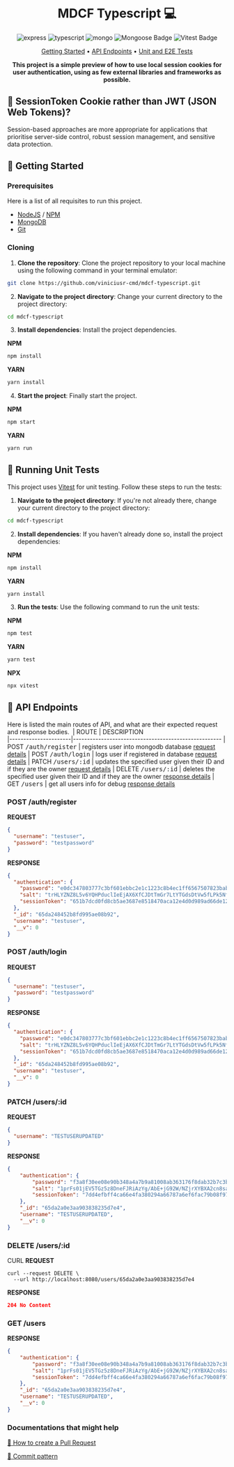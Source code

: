 [TYPESCRIPT__BADGE]: https://img.shields.io/badge/typescript-D4FAFF?style=for-the-badge&logo=typescript
[EXPRESS__BADGE]: https://img.shields.io/badge/express-005CFE?style=for-the-badge&logo=express
[MONGO_BADGE]:https://img.shields.io/badge/MongoDB-%234ea94b.svg?style=for-the-badge&logo=mongodb&logoColor=white

<h1 align="center" style="font-weight: bold;">MDCF Typescript 💻</h1>

<div align="center">

![express][EXPRESS__BADGE]
![typescript][TYPESCRIPT__BADGE]
![mongo][MONGO_BADGE]
![Mongoose Badge](https://img.shields.io/badge/Mongoose-800?logo=mongoose&logoColor=fff&style=for-the-badge)
![Vitest Badge](https://img.shields.io/badge/Vitest-6E9F18?logo=vitest&logoColor=fff&style=for-the-badge)

</div>

<p align="center">
 <a href="#started">Getting Started</a> • 
  <a href="#routes">API Endpoints</a> •
  <a href="#tests">Unit and E2E Tests</a>
</p>

<p align="center">
  <b>This project is a simple preview of how to use local session cookies for user authentication, using as few external libraries and frameworks as possible.</b>
</p>
<h2 id="whycookie">🍪 SessionToken Cookie rather than JWT (JSON Web Tokens)?</h2>
<p>Session-based approaches are more appropriate for applications that prioritise server-side control, robust session management, and sensitive data protection.
</p>

<h2 id="started">🚀 Getting Started</h2>
<h3>Prerequisites</h3>

Here is a list of all requisites to run this project.

- [NodeJS](https://nodejs.org/en) / [NPM](https://docs.npmjs.com/downloading-and-installing-node-js-and-npm)
- [MongoDB](https://www.mongodb.com/pt-br)
- [Git](https://github.com)

<h3>Cloning</h3>

 1. **Clone the repository**: Clone the project repository to your local machine using the following command in your terminal emulator:

```bash
git clone https://github.com/viniciusr-cmd/mdcf-typescript.git
```

2. **Navigate to the project directory**: Change your current directory to the project directory:

```bash
cd mdcf-typescript
```

3. **Install dependencies**: Install the project dependencies.

**NPM**
```bash
npm install
```

**YARN**
```bash
yarn install
```

4. **Start the project**: Finally start the project.

**NPM**
```bash
npm start
```

**YARN**
```bash
yarn run
```

<h2 id="tests"> 📝 Running Unit Tests</h3>

This project uses [Vitest](https://vitest.dev/) for unit testing. Follow these steps to run the tests:

1. **Navigate to the project directory**: If you're not already there, change your current directory to the project directory:
```bash
cd mdcf-typescript
```

2. **Install dependencies**: If you haven't already done so, install the project dependencies:

**NPM**
```bash
npm install
```

**YARN**
```bash
yarn install
```

3. **Run the tests**: Use the following command to run the unit tests:

**NPM**
```bash
npm test
```

**YARN**
```bash
yarn test
```

**NPX**
```bash
npx vitest
```


<h2 id="routes">📍 API Endpoints</h2>

Here is listed the main routes of API, and what are their expected request and response bodies.
​
| ROUTE               | DESCRIPTION                                          
|----------------------|-----------------------------------------------------
| POST <kbd>/auth/register</kbd>     | registers user into mongodb database [request details](#post-auth-detail)
| POST <kbd>/auth/login</kbd>     | logs user if registered in database [request details](#postlogin-auth-detail)
| PATCH <kbd>/users/:id</kbd>     | updates the specified user given their ID and if they are the owner [request details](#patch-detail)
| DELETE <kbd>/users/:id</kbd>     | deletes the specified user given their ID and if they are the owner [response details](#delete-detail)
| GET <kbd>/users</kbd>     | get all users info for debug [response details](#getall-detail)


<h3 id="post-auth-detail">POST /auth/register</h3>

**REQUEST**
```json
{
  "username": "testuser",
  "password": "testpassword"
}
```

**RESPONSE**

```json
{
  "authentication": {
    "password": "e0dc347803777c3bf601ebbc2e1c1223c8b4ec1ff6567507823babb6b15bcaae",
    "salt": "trHLYZNZ8L5v6YQHPduclIeEjAX6XfCJDtTmGr7LtYTGdsDtVw5fLPk5NfebChAHy2vrfIUvzRre48PvTDl8LHZid0ahLacF5NQ5HswAHD8QYURMmXXTtP3JlMGbhe2eR3mw45RtdQQwR0hPntpIjSH3sE1cdf3IUvkhtk8As2I=",
    "sessionToken": "651b7dcd0fd8cb5ae3687e8518470aca12e4d0d989ad66de1207eaf473f973fe"
  },
  "_id": "65da248452b8fd995ae08b92",
  "username": "testuser",
  "__v": 0
}
```

<h3 id="postlogin-auth-detail">POST /auth/login</h3>

**REQUEST**
```json
{
  "username": "testuser",
  "password": "testpassword"
}
```

**RESPONSE**
```json
{
  "authentication": {
    "password": "e0dc347803777c3bf601ebbc2e1c1223c8b4ec1ff6567507823babb6b15bcaae",
    "salt": "trHLYZNZ8L5v6YQHPduclIeEjAX6XfCJDtTmGr7LtYTGdsDtVw5fLPk5NfebChAHy2vrfIUvzRre48PvTDl8LHZid0ahLacF5NQ5HswAHD8QYURMmXXTtP3JlMGbhe2eR3mw45RtdQQwR0hPntpIjSH3sE1cdf3IUvkhtk8As2I=",
    "sessionToken": "651b7dcd0fd8cb5ae3687e8518470aca12e4d0d989ad66de1207eaf473f973fe"
  },
  "_id": "65da248452b8fd995ae08b92",
  "username": "testuser",
  "__v": 0
}
```

<h3 id="patch-detail">PATCH /users/:id</h3>

**REQUEST**
```json
{
  "username": "TESTUSERUPDATED"
}
```

**RESPONSE**
```json
{
	"authentication": {
		"password": "f3a8f30ee08e90b348a4a7b9a81008ab363176f8dab32b7c3bbc74c6f4f1acf7",
		"salt": "1prFs01jEV5TGz5z8DneFJRiAzYg/AbE+jG92W/NZjrXYBXA2cn8saOtWcFUePbVYJhSzG7fx7tBrS2xouayp4R+KRdpPoif+T2uRgrcNTdvVcq+KXxyyt1G+rpkDZWmZwWLdC3hB8xvwTTYYAonM15rSJszQM7/q3a3bXDX03U=",
		"sessionToken": "7dd4efbff4ca66e4fa380294a66787a6ef6fac79b08f9745069f37e00ad1a947"
	},
	"_id": "65da2a0e3aa903838235d7e4",
	"username": "TESTUSERUPDATED",
	"__v": 0
}
```

<h3 id="delete-detail">DELETE /users/:id</h3>

CURL **REQUEST**
```curl
curl --request DELETE \
  --url http://localhost:8080/users/65da2a0e3aa903838235d7e4
```

**RESPONSE**
```json
204 No Content
```

<h3 id="getall-detail">GET /users</h3>

**RESPONSE**
```json
{
	"authentication": {
		"password": "f3a8f30ee08e90b348a4a7b9a81008ab363176f8dab32b7c3bbc74c6f4f1acf7",
		"salt": "1prFs01jEV5TGz5z8DneFJRiAzYg/AbE+jG92W/NZjrXYBXA2cn8saOtWcFUePbVYJhSzG7fx7tBrS2xouayp4R+KRdpPoif+T2uRgrcNTdvVcq+KXxyyt1G+rpkDZWmZwWLdC3hB8xvwTTYYAonM15rSJszQM7/q3a3bXDX03U=",
		"sessionToken": "7dd4efbff4ca66e4fa380294a66787a6ef6fac79b08f9745069f37e00ad1a947"
	},
	"_id": "65da2a0e3aa903838235d7e4",
	"username": "TESTUSERUPDATED",
	"__v": 0
}
```

<h3>Documentations that might help</h3>

[📝 How to create a Pull Request](https://www.atlassian.com/br/git/tutorials/making-a-pull-request)

[💾 Commit pattern](https://gist.github.com/joshbuchea/6f47e86d2510bce28f8e7f42ae84c716)